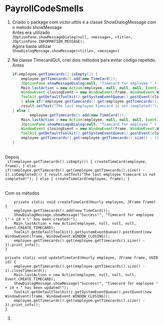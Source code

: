 # PayrollCodeSmells
1) Criado o package com.victor.uttils e a classe ShowDialogMessage com o metodo showMessage
 <br />Antes era utilizado <br />
	`JOptionPane.showMessageDialog(null, <message>, <title>, JOptionPane.INFORMATION_MESSAGE);`
 <br />Agora basta utilizar <br />
	`ShowDialogMessage.showMessage(<title>, <message>)`

2) Na classe TimecardGUI, criei dois métodos para evitar código repetido.
 <br />Antes<br />
    ```java
   if(employee.getTimecards().isEmpty()) {
		employee.getTimecards().add(new TimeCard());
		JOptionPane.showMessageDialog(null, "Timecard for employee " + id + " has been created!", "Success!", JOptionPane.INFORMATION_MESSAGE);
		Main.lastAction = new Action(employee, null, null, null, Event.CREATE_TIMECARD);
		WindowEvent closingEvent = new WindowEvent(frame, WindowEvent.WINDOW_CLOSING);
		Toolkit.getDefaultToolkit().getSystemEventQueue().postEvent(closingEvent);
        } else if(!employee.getTimecards().get(employee.getTimecards().size() - 1).isCompleted()) {
		result.setText("The last employee timecard is not completed!");
	} else {
	        employee.getTimecards().add(new TimeCard());
		Main.lastAction = new Action(employee, null, null, null, Event.CREATE_TIMECARD);
		JOptionPane.showMessageDialog(null, "Timecard for employee " + id + " has been created!", "Success!", JOptionPane.INFORMATION_MESSAGE);
		WindowEvent closingEvent = new WindowEvent(frame, WindowEvent.WINDOW_CLOSING);
		Toolkit.getDefaultToolkit().getSystemEventQueue().postEvent(closingEvent);
		employee.getTimecards().get(employee.getTimecards().size() - 1).print_info();
	}
    ```
 <br />Depois<br />
    ```
   if(employee.getTimecards().isEmpty()) {
	        createTimeCard(employee, frame);
        } else if(!employee.getTimecards().get(employee.getTimecards().size() - 1).isCompleted()) {
                result.setText("The last employee timecard is not completed!");
        } else {
                createTimeCard(employee, frame);
        }```
	
  <br />Com os métodos<br />
  
        private static void createTimeCard(Hourly employee, JFrame frame) {
		employee.getTimecards().add(new TimeCard());
		ShowDialogMessage.showMessage("Success!", "Timecard for employee \" + id + \" has been created!");
		Main.lastAction = new Action(employee, null, null, null, Event.CREATE_TIMECARD);
		Toolkit.getDefaultToolkit().getSystemEventQueue().postEvent(new WindowEvent(frame, WindowEvent.WINDOW_CLOSING));
		employee.getTimecards().get(employee.getTimecards().size() - 1).print_info();
	}
	
    private static void updateTimeCard(Hourly employee, JFrame frame, UUID id) {
		employee.getTimecards().get(employee.getTimecards().size() - 1).closeTimecard();
		Main.lastAction = new Action(employee, null, null, null, Event.CREATE_TIMECARD);
		ShowDialogMessage.showMessage("Success!", "Timecard for employee " + id + " has been updated!");
		Toolkit.getDefaultToolkit().getSystemEventQueue().postEvent(new WindowEvent(frame, WindowEvent.WINDOW_CLOSING));
        employee.getTimecards().get(employee.getTimecards().size() - 1).print_info();
	}
3)

